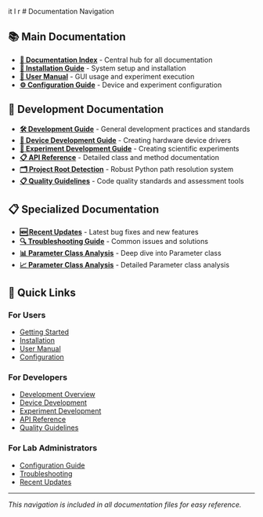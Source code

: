 it l r # Documentation Navigation

## 📚 Main Documentation

- **[📖 Documentation Index](README.md)** - Central hub for all documentation
- **[🚀 Installation Guide](INSTALLATION.md)** - System setup and installation
- **[👤 User Manual](USER_MANUAL.md)** - GUI usage and experiment execution
- **[⚙️ Configuration Guide](CONFIGURATION_FILES.md)** - Device and experiment configuration

## 🔧 Development Documentation

- **[🛠️ Development Guide](DEVELOPMENT_GUIDE.md)** - General development practices and standards
- **[🔌 Device Development Guide](DEVICE_DEVELOPMENT.md)** - Creating hardware device drivers
- **[🧪 Experiment Development Guide](EXPERIMENT_DEVELOPMENT.md)** - Creating scientific experiments
- **[📋 API Reference](API_REFERENCE.md)** - Detailed class and method documentation
- **[🗂️ Project Root Detection](PROJECT_ROOT_DETECTION.md)** - Robust Python path resolution system
- **[📋 Quality Guidelines](QUALITY_GUIDELINES.md)** - Code quality standards and assessment tools

## 📋 Specialized Documentation

- **[🆕 Recent Updates](RECENT_UPDATES.md)** - Latest bug fixes and new features
- **[🔍 Troubleshooting Guide](TROUBLESHOOTING.md)** - Common issues and solutions
- **[📊 Parameter Class Analysis](PARAMETER_CLASS_SUMMARY.md)** - Deep dive into Parameter class
- **[📈 Parameter Class Analysis](PARAMETER_CLASS_ANALYSIS.md)** - Detailed Parameter class analysis

## 🎯 Quick Links

### For Users
- [Getting Started](README.md#getting-started)
- [Installation](INSTALLATION.md)
- [User Manual](USER_MANUAL.md)
- [Configuration](CONFIGURATION_FILES.md)

### For Developers
- [Development Overview](README.md#development-workflow)
- [Device Development](DEVICE_DEVELOPMENT.md)
- [Experiment Development](EXPERIMENT_DEVELOPMENT.md)
- [API Reference](API_REFERENCE.md)
- [Quality Guidelines](QUALITY_GUIDELINES.md)

### For Lab Administrators
- [Configuration Guide](CONFIGURATION_FILES.md)
- [Troubleshooting](TROUBLESHOOTING.md)
- [Recent Updates](RECENT_UPDATES.md)

---

*This navigation is included in all documentation files for easy reference.*
